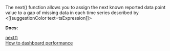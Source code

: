 The next() function allows you to assign the next known reported data point value to a gap of missing data in each time series described by <[[suggestionColor text=tsExpression]]>

**Docs:**

[next()](https://docs.wavefront.com/ts_next.html)<br>
[How to dashboard performance](http://docs-sandbox-a.wavefront.com/ui_dashboards.html#ensure-optimal-dashboard-performance)

